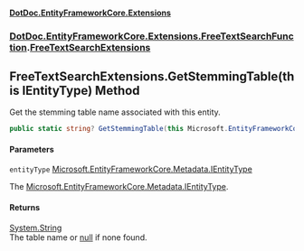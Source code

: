 #### [DotDoc\.EntityFrameworkCore\.Extensions](Home 'Home')
### [DotDoc\.EntityFrameworkCore\.Extensions\.FreeTextSearchFunction](DotDoc.EntityFrameworkCore.Extensions.FreeTextSearchFunction 'DotDoc\.EntityFrameworkCore\.Extensions\.FreeTextSearchFunction').[FreeTextSearchExtensions](FreeTextSearchExtensions 'DotDoc\.EntityFrameworkCore\.Extensions\.FreeTextSearchFunction\.FreeTextSearchExtensions')

## FreeTextSearchExtensions\.GetStemmingTable\(this IEntityType\) Method

Get the stemming table name associated with this entity\.

```csharp
public static string? GetStemmingTable(this Microsoft.EntityFrameworkCore.Metadata.IEntityType entityType);
```
#### Parameters

<a name='DotDoc.EntityFrameworkCore.Extensions.FreeTextSearchFunction.FreeTextSearchExtensions.GetStemmingTable(thisMicrosoft.EntityFrameworkCore.Metadata.IEntityType).entityType'></a>

`entityType` [Microsoft\.EntityFrameworkCore\.Metadata\.IEntityType](https://learn.microsoft.com/en-us/dotnet/api/microsoft.entityframeworkcore.metadata.ientitytype 'Microsoft\.EntityFrameworkCore\.Metadata\.IEntityType')

The [Microsoft\.EntityFrameworkCore\.Metadata\.IEntityType](https://learn.microsoft.com/en-us/dotnet/api/microsoft.entityframeworkcore.metadata.ientitytype 'Microsoft\.EntityFrameworkCore\.Metadata\.IEntityType')\.

#### Returns
[System\.String](https://learn.microsoft.com/en-us/dotnet/api/system.string 'System\.String')  
The table name or [null](https://docs.microsoft.com/en-us/dotnet/csharp/language-reference/keywords/null 'https://docs\.microsoft\.com/en\-us/dotnet/csharp/language\-reference/keywords/null') if none found\.